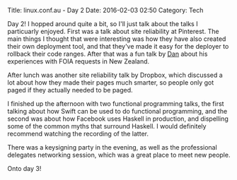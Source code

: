 Title: linux.conf.au - Day 2
Date: 2016-02-03 02:50
Category: Tech

Day 2! I hopped around quite a bit, so I'll just talk about the talks I particuarly enjoyed. First was a talk about site reliability at Pinterest. The main things I thought that were interesting was how they have also created their own deployment tool, and that they've made it easy for the deployer to rollback their code ranges. After that was a fun talk by [Dan](dan.kiwi) about his experiences with FOIA requests in New Zealand.

After lunch was another site reliability talk by Dropbox, which discussed a lot about how they made their pages much smarter, so people only got paged if they actually needed to be paged.

I finished up the afternoon with two functional programming talks, the first talking about how Swift can be used to do functional programming, and the second was about how Facebook uses Haskell in production, and dispelling some of the common myths that surround Haskell. I would definitely recommend watching the recording of the latter.

There was a keysigning party in the evening, as well as the professional delegates networking session, which was a great place to meet new people.

Onto day 3!
